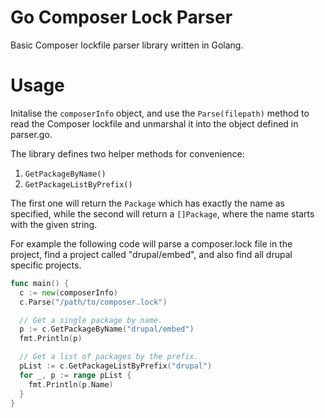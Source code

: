 # Go Composer Lock Parser
Basic Composer lockfile parser library written in Golang.

# Usage

Initalise the `composerInfo` object, and use the `Parse(filepath)` method to
read the Composer lockfile and unmarshal it into the object defined in parser.go.

The library defines two helper methods for convenience:
1. `GetPackageByName()`
1. `GetPackageListByPrefix()`

The first one will return the `Package` which has exactly the name as specified,
while the second will return a `[]Package`, where the name starts with the given
string.

For example the following code will parse a composer.lock file in the project,
find a project called "drupal/embed", and also find all drupal specific projects.

```go
func main() {
  c := new(composerInfo)
  c.Parse("/path/to/composer.lock")

  // Get a single package by name.
  p := c.GetPackageByName("drupal/embed")
  fmt.Println(p)

  // Get a list of packages by the prefix.
  pList := c.GetPackageListByPrefix("drupal")
  for _, p := range pList {
    fmt.Println(p.Name)
  }
}
```

